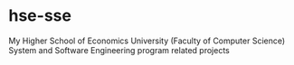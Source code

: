 # hse-sse
My Higher School of Economics University (Faculty of Computer Science) System and Software Engineering program related projects
